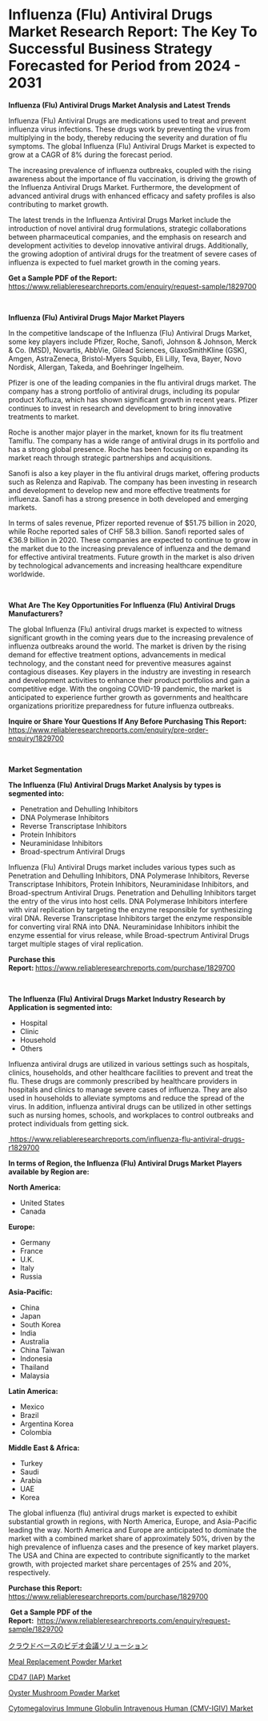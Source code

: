 <p><h1>Influenza (Flu) Antiviral Drugs Market Research Report: The Key To Successful Business Strategy Forecasted for Period from 2024 - 2031</h1></p><p><strong>Influenza (Flu) Antiviral Drugs Market Analysis and Latest Trends</strong></p>
<p><p>Influenza (Flu) Antiviral Drugs are medications used to treat and prevent influenza virus infections. These drugs work by preventing the virus from multiplying in the body, thereby reducing the severity and duration of flu symptoms. The global Influenza (Flu) Antiviral Drugs Market is expected to grow at a CAGR of 8% during the forecast period.</p><p>The increasing prevalence of influenza outbreaks, coupled with the rising awareness about the importance of flu vaccination, is driving the growth of the Influenza Antiviral Drugs Market. Furthermore, the development of advanced antiviral drugs with enhanced efficacy and safety profiles is also contributing to market growth.</p><p>The latest trends in the Influenza Antiviral Drugs Market include the introduction of novel antiviral drug formulations, strategic collaborations between pharmaceutical companies, and the emphasis on research and development activities to develop innovative antiviral drugs. Additionally, the growing adoption of antiviral drugs for the treatment of severe cases of influenza is expected to fuel market growth in the coming years.</p></p>
<p><strong>Get a Sample PDF of the Report:&nbsp;</strong> <a href="https://www.reliableresearchreports.com/enquiry/request-sample/1829700">https://www.reliableresearchreports.com/enquiry/request-sample/1829700</a></p>
<p>&nbsp;</p>
<p><strong>Influenza (Flu) Antiviral Drugs Major Market Players</strong></p>
<p><p>In the competitive landscape of the Influenza (Flu) Antiviral Drugs Market, some key players include Pfizer, Roche, Sanofi, Johnson & Johnson, Merck & Co. (MSD), Novartis, AbbVie, Gilead Sciences, GlaxoSmithKline (GSK), Amgen, AstraZeneca, Bristol-Myers Squibb, Eli Lilly, Teva, Bayer, Novo Nordisk, Allergan, Takeda, and Boehringer Ingelheim.</p><p>Pfizer is one of the leading companies in the flu antiviral drugs market. The company has a strong portfolio of antiviral drugs, including its popular product Xofluza, which has shown significant growth in recent years. Pfizer continues to invest in research and development to bring innovative treatments to market.</p><p>Roche is another major player in the market, known for its flu treatment Tamiflu. The company has a wide range of antiviral drugs in its portfolio and has a strong global presence. Roche has been focusing on expanding its market reach through strategic partnerships and acquisitions.</p><p>Sanofi is also a key player in the flu antiviral drugs market, offering products such as Relenza and Rapivab. The company has been investing in research and development to develop new and more effective treatments for influenza. Sanofi has a strong presence in both developed and emerging markets.</p><p>In terms of sales revenue, Pfizer reported revenue of $51.75 billion in 2020, while Roche reported sales of CHF 58.3 billion. Sanofi reported sales of €36.9 billion in 2020. These companies are expected to continue to grow in the market due to the increasing prevalence of influenza and the demand for effective antiviral treatments. Future growth in the market is also driven by technological advancements and increasing healthcare expenditure worldwide.</p></p>
<p>&nbsp;</p>
<p><strong>What Are The Key Opportunities For Influenza (Flu) Antiviral Drugs Manufacturers?</strong></p>
<p><p>The global Influenza (Flu) antiviral drugs market is expected to witness significant growth in the coming years due to the increasing prevalence of influenza outbreaks around the world. The market is driven by the rising demand for effective treatment options, advancements in medical technology, and the constant need for preventive measures against contagious diseases. Key players in the industry are investing in research and development activities to enhance their product portfolios and gain a competitive edge. With the ongoing COVID-19 pandemic, the market is anticipated to experience further growth as governments and healthcare organizations prioritize preparedness for future influenza outbreaks.</p></p>
<p><strong>Inquire or Share Your Questions If Any Before Purchasing This Report:</strong> <a href="https://www.reliableresearchreports.com/enquiry/pre-order-enquiry/1829700">https://www.reliableresearchreports.com/enquiry/pre-order-enquiry/1829700</a></p>
<p>&nbsp;</p>
<p><strong>Market Segmentation</strong></p>
<p><strong>The Influenza (Flu) Antiviral Drugs Market Analysis by types is segmented into:</strong></p>
<p><ul><li>Penetration and Dehulling Inhibitors</li><li>DNA Polymerase Inhibitors</li><li>Reverse Transcriptase Inhibitors</li><li>Protein Inhibitors</li><li>Neuraminidase Inhibitors</li><li>Broad-spectrum Antiviral Drugs</li></ul></p>
<p><p>Influenza (Flu) Antiviral Drugs market includes various types such as Penetration and Dehulling Inhibitors, DNA Polymerase Inhibitors, Reverse Transcriptase Inhibitors, Protein Inhibitors, Neuraminidase Inhibitors, and Broad-spectrum Antiviral Drugs. Penetration and Dehulling Inhibitors target the entry of the virus into host cells. DNA Polymerase Inhibitors interfere with viral replication by targeting the enzyme responsible for synthesizing viral DNA. Reverse Transcriptase Inhibitors target the enzyme responsible for converting viral RNA into DNA. Neuraminidase Inhibitors inhibit the enzyme essential for virus release, while Broad-spectrum Antiviral Drugs target multiple stages of viral replication.</p></p>
<p><strong>Purchase this Report:&nbsp;</strong><a href="https://www.reliableresearchreports.com/purchase/1829700">https://www.reliableresearchreports.com/purchase/1829700</a></p>
<p>&nbsp;</p>
<p><strong>The Influenza (Flu) Antiviral Drugs Market Industry Research by Application is segmented into:</strong></p>
<p><ul><li>Hospital</li><li>Clinic</li><li>Household</li><li>Others</li></ul></p>
<p><p>Influenza antiviral drugs are utilized in various settings such as hospitals, clinics, households, and other healthcare facilities to prevent and treat the flu. These drugs are commonly prescribed by healthcare providers in hospitals and clinics to manage severe cases of influenza. They are also used in households to alleviate symptoms and reduce the spread of the virus. In addition, influenza antiviral drugs can be utilized in other settings such as nursing homes, schools, and workplaces to control outbreaks and protect individuals from getting sick.</p></p>
<p><a href="https://www.reliableresearchreports.com/influenza-flu-antiviral-drugs-r1829700">&nbsp;https://www.reliableresearchreports.com/influenza-flu-antiviral-drugs-r1829700</a></p>
<p><strong>In terms of Region, the Influenza (Flu) Antiviral Drugs Market Players available by Region are:</strong></p>
<p>
    <p> <strong> North America: </strong>
        <ul>
            <li>United States</li>
            <li>Canada</li>
        </ul>
        </p> 
    <p> <strong> Europe: </strong>
        <ul>
            <li>Germany</li>
            <li>France</li>
            <li>U.K.</li>
            <li>Italy</li>
            <li>Russia</li>
        </ul>
        </p> 
    <p> <strong> Asia-Pacific: </strong>
        <ul>
            <li>China</li>
            <li>Japan</li>
            <li>South Korea</li>
            <li>India</li>
            <li>Australia</li>
            <li>China Taiwan</li>
            <li>Indonesia</li>
            <li>Thailand</li>
            <li>Malaysia</li>
        </ul>
        </p> 
    <p> <strong> Latin America: </strong>
        <ul>
            <li>Mexico</li>
            <li>Brazil</li>
            <li>Argentina Korea</li>
            <li>Colombia</li>
        </ul>
        </p> 
    <p> <strong> Middle East & Africa: </strong>
        <ul>
            <li>Turkey</li>
            <li>Saudi</li>
            <li>Arabia</li>
            <li>UAE</li>
            <li>Korea</li>
        </ul>
    </p>
    </p>
<p><p>The global influenza (flu) antiviral drugs market is expected to exhibit substantial growth in regions, with North America, Europe, and Asia-Pacific leading the way. North America and Europe are anticipated to dominate the market with a combined market share of approximately 50%, driven by the high prevalence of influenza cases and the presence of key market players. The USA and China are expected to contribute significantly to the market growth, with projected market share percentages of 25% and 20%, respectively.</p></p>
<p><strong>Purchase this Report: </strong><a href="https://www.reliableresearchreports.com/purchase/1829700">https://www.reliableresearchreports.com/purchase/1829700</a></p>
<p>&nbsp;<strong>Get a Sample PDF of the Report:&nbsp;&nbsp;</strong><a href="https://www.reliableresearchreports.com/enquiry/request-sample/1829700">https://www.reliableresearchreports.com/enquiry/request-sample/1829700</a></p>
<p><strong></strong></p>
<p><p><a href="https://medium.com/@susanjprice2023/2024%E5%B9%B4%E3%81%8B%E3%82%892031%E5%B9%B4%E3%81%BE%E3%81%A7%E3%81%AE%E6%9C%9F%E9%96%93%E3%81%AB%E4%BA%88%E6%B8%AC%E3%81%95%E3%82%8C%E3%82%8B%E6%80%A5%E9%80%9F%E3%81%AA%E6%88%90%E9%95%B7%E7%8E%879-9-%E3%82%92%E6%8C%81%E3%81%A4%E3%82%B0%E3%83%AD%E3%83%BC%E3%83%90%E3%83%AB%E3%82%AF%E3%83%A9%E3%82%A6%E3%83%89%E3%83%99%E3%83%BC%E3%82%B9%E3%81%AE%E3%83%93%E3%83%87%E3%82%AA%E4%BC%9A%E8%AD%B0%E3%82%BD%E3%83%AA%E3%83%A5%E3%83%BC%E3%82%B7%E3%83%A7%E3%83%B3%E5%B8%82%E5%A0%B4%E3%81%AE%E3%82%B9%E3%82%B3%E3%83%BC%E3%83%97%E3%81%AB%E3%81%A4%E3%81%84%E3%81%A6%E3%81%AE%E8%A9%B3%E7%B4%B0%E3%81%AA%E5%88%86%E6%9E%90-146271846f00">クラウドベースのビデオ会議ソリューション</a></p><p><a href="https://www.linkedin.com/pulse/meal-replacemen-insight-burst-zyvhe?trackingId=4Uuo9Tv%2FSrinfMETgBtHeA%3D%3D">Meal Replacement Powder Market</a></p><p><a href="https://github.com/drzsklfn31/Market-Research-Report-List-1/blob/main/cd47-iap-market.md">CD47 (IAP) Market</a></p><p><a href="https://www.linkedin.com/pulse/oyster-mushroom-powder-market-overview-global-trends-future-mauue?trackingId=wcE%2BCbgaQlu83vCUSC9K%2Fg%3D%3D">Oyster Mushroom Powder Market</a></p><p><a href="https://github.com/bmorecock/Market-Research-Report-List-4/blob/main/cytomegalovirus-immune-globulin-intravenous-human-cmv-igiv-market.md">Cytomegalovirus Immune Globulin Intravenous Human (CMV-IGIV) Market</a></p></p>